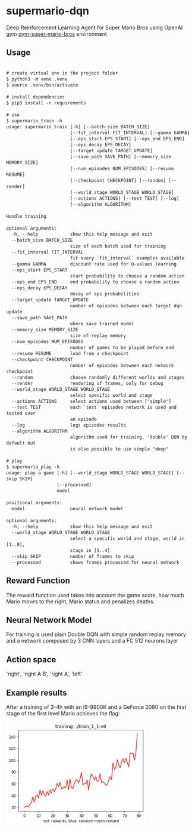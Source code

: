 supermario-dqn
==============

Deep Reinforcement Learning Agent for Super Mario Bros using OpenAI gym
[gym-super-mario-bros](https://github.com/Kautenja/gym-super-mario-bros) environment


## Usage

~~~shell

# create virtual env in the project folder
$ python3 -m venv .venv
$ source .venv/bin/activate

# install dependencies
$ pip3 install -r requirements

# use
$ supermario_train -h
usage: supermario_train [-h] [--batch_size BATCH_SIZE]
                        [--fit_interval FIT_INTERVAL] [--gamma GAMMA]
                        [--eps_start EPS_START] [--eps_end EPS_END]
                        [--eps_decay EPS_DECAY]
                        [--target_update TARGET_UPDATE]
                        [--save_path SAVE_PATH] [--memory_size MEMORY_SIZE]
                        [--num_episodes NUM_EPISODES] [--resume RESUME]
                        [--checkpoint CHECKPOINT] [--random] [--render]
                        [--world_stage WORLD_STAGE WORLD_STAGE]
                        [--actions ACTIONS] [--test TEST] [--log]
                        [--algorithm ALGORITHM]

Handle training

optional arguments:
  -h, --help            show this help message and exit
  --batch_size BATCH_SIZE
                        size of each batch used for training
  --fit_interval FIT_INTERVAL
                        fit every `fit_interval` examples available
  --gamma GAMMA         discount rate used for Q-values learning
  --eps_start EPS_START
                        start probability to choose a random action
  --eps_end EPS_END     end probability to choose a random action
  --eps_decay EPS_DECAY
                        decay of eps probabilities
  --target_update TARGET_UPDATE
                        number of episodes between each target dqn update
  --save_path SAVE_PATH
                        where save trained model
  --memory_size MEMORY_SIZE
                        size of replay memory
  --num_episodes NUM_EPISODES
                        number of games to be played before end
  --resume RESUME       load from a checkpoint
  --checkpoint CHECKPOINT
                        number of episodes between each network checkpoint
  --random              choose randomly different worlds and stages
  --render              rendering of frames, only for debug
  --world_stage WORLD_STAGE WORLD_STAGE
                        select specific world and stage
  --actions ACTIONS     select actions used between ["simple"]
  --test TEST           each `test` episodes network is used and tested over
                        an episode
  --log                 logs episodes results
  --algorithm ALGORITHM
                        algorithm used for training, 'double' DQN by default but
                        is also possible to use simple "deep"

# play
$ supermario_play -h
usage: play a game [-h] [--world_stage WORLD_STAGE WORLD_STAGE] [--skip SKIP]
                   [--processed]
                   model

positional arguments:
  model                 neural network model

optional arguments:
  -h, --help            show this help message and exit
  --world_stage WORLD_STAGE WORLD_STAGE
                        select a specific world and stage, world in [1..8],
                        stage in [1..4]
  --skip SKIP           number of frames to skip
  --processed           shows frames processed for neural network
~~~

## Reward Function

The reward function used takes into account the game score, how much Mario moves 
to the right, Mario status and penalizes deaths.

## Neural Network Model

For training is used plain Double DQN with simple random replay memory and a network composed by 3 CNN layers and a FC 512 neurons layer

## Action space

'right', 'right A B', 'right A', 'left'

## Example results

After a training of 3-4h with an i9-9900K and a GeForce 2080 on the first stage of the first level Mario achieves the
flag:

![train results](trained/train_1_1-v0/learning.png)
